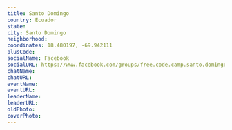 ```yaml
---
title: Santo Domingo
country: Ecuador
state: 
city: Santo Domingo
neighborhood: 
coordinates: 18.480197, -69.942111
plusCode:
socialName: Facebook
socialURL: https://www.facebook.com/groups/free.code.camp.santo.domingo.ecuador
chatName:
chatURL:
eventName:
eventURL:
leaderName:
leaderURL:
oldPhoto: 
coverPhoto:
---
```


